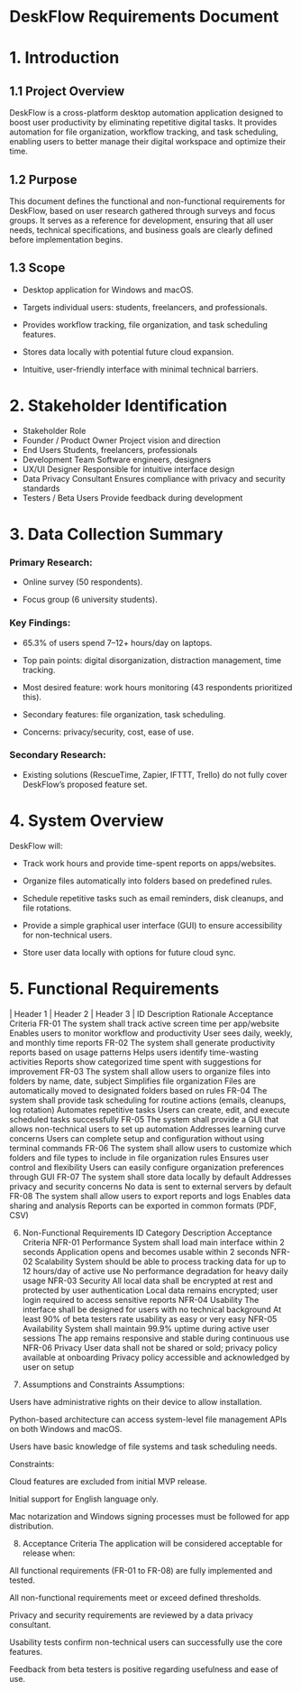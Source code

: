 # DeskFlow Requirements Document
# 1. Introduction
## 1.1 Project Overview
DeskFlow is a cross-platform desktop automation application designed to boost user productivity by eliminating repetitive digital tasks. It provides automation for file organization, workflow tracking, and task scheduling, enabling users to better manage their digital workspace and optimize their time.

## 1.2 Purpose
This document defines the functional and non-functional requirements for DeskFlow, based on user research gathered through surveys and focus groups. It serves as a reference for development, ensuring that all user needs, technical specifications, and business goals are clearly defined before implementation begins.

## 1.3 Scope
- Desktop application for Windows and macOS.

- Targets individual users: students, freelancers, and professionals.

- Provides workflow tracking, file organization, and task scheduling features.

- Stores data locally with potential future cloud expansion.

- Intuitive, user-friendly interface with minimal technical barriers.

# 2. Stakeholder Identification
- Stakeholder	Role
- Founder / Product Owner	Project vision and direction
- End Users	Students, freelancers, professionals
- Development Team	Software engineers, designers
- UX/UI Designer	Responsible for intuitive interface design
- Data Privacy Consultant	Ensures compliance with privacy and security standards
- Testers / Beta Users	Provide feedback during development

# 3. Data Collection Summary
### Primary Research:
- Online survey (50 respondents).

- Focus group (6 university students).

### Key Findings:

- 65.3% of users spend 7–12+ hours/day on laptops.

- Top pain points: digital disorganization, distraction management, time tracking.

- Most desired feature: work hours monitoring (43 respondents prioritized this).

- Secondary features: file organization, task scheduling.

- Concerns: privacy/security, cost, ease of use.

### Secondary Research:

- Existing solutions (RescueTime, Zapier, IFTTT, Trello) do not fully cover DeskFlow’s proposed feature set.

# 4. System Overview
DeskFlow will:

- Track work hours and provide time-spent reports on apps/websites.

- Organize files automatically into folders based on predefined rules.

- Schedule repetitive tasks such as email reminders, disk cleanups, and file rotations.

- Provide a simple graphical user interface (GUI) to ensure accessibility for non-technical users.

- Store user data locally with options for future cloud sync.

# 5. Functional Requirements
| Header 1 | Header 2 | Header 3 |
ID	Description	Rationale	Acceptance Criteria
FR-01	The system shall track active screen time per app/website	Enables users to monitor workflow and productivity	User sees daily, weekly, and monthly time reports
FR-02	The system shall generate productivity reports based on usage patterns	Helps users identify time-wasting activities	Reports show categorized time spent with suggestions for improvement
FR-03	The system shall allow users to organize files into folders by name, date, subject	Simplifies file organization	Files are automatically moved to designated folders based on rules
FR-04	The system shall provide task scheduling for routine actions (emails, cleanups, log rotation)	Automates repetitive tasks	Users can create, edit, and execute scheduled tasks successfully
FR-05	The system shall provide a GUI that allows non-technical users to set up automation	Addresses learning curve concerns	Users can complete setup and configuration without using terminal commands
FR-06	The system shall allow users to customize which folders and file types to include in file organization rules	Ensures user control and flexibility	Users can easily configure organization preferences through GUI
FR-07	The system shall store data locally by default	Addresses privacy and security concerns	No data is sent to external servers by default
FR-08	The system shall allow users to export reports and logs	Enables data sharing and analysis	Reports can be exported in common formats (PDF, CSV)

6. Non-Functional Requirements
ID	Category	Description	Acceptance Criteria
NFR-01	Performance	System shall load main interface within 2 seconds	Application opens and becomes usable within 2 seconds
NFR-02	Scalability	System should be able to process tracking data for up to 12 hours/day of active use	No performance degradation for heavy daily usage
NFR-03	Security	All local data shall be encrypted at rest and protected by user authentication	Local data remains encrypted; user login required to access sensitive reports
NFR-04	Usability	The interface shall be designed for users with no technical background	At least 90% of beta testers rate usability as easy or very easy
NFR-05	Availability	System shall maintain 99.9% uptime during active user sessions	The app remains responsive and stable during continuous use
NFR-06	Privacy	User data shall not be shared or sold; privacy policy available at onboarding	Privacy policy accessible and acknowledged by user on setup

7. Assumptions and Constraints
Assumptions:

Users have administrative rights on their device to allow installation.

Python-based architecture can access system-level file management APIs on both Windows and macOS.

Users have basic knowledge of file systems and task scheduling needs.

Constraints:

Cloud features are excluded from initial MVP release.

Initial support for English language only.

Mac notarization and Windows signing processes must be followed for app distribution.

8. Acceptance Criteria
The application will be considered acceptable for release when:

All functional requirements (FR-01 to FR-08) are fully implemented and tested.

All non-functional requirements meet or exceed defined thresholds.

Privacy and security requirements are reviewed by a data privacy consultant.

Usability tests confirm non-technical users can successfully use the core features.

Feedback from beta testers is positive regarding usefulness and ease of use.

